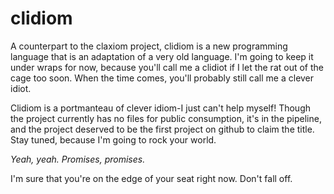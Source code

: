 # clidiom
A counterpart to the claxiom project, clidiom is a new programming language that is an adaptation of a very old language. I'm going to keep it under wraps for now, because you'll call me a clidiot if I let the rat out of the cage too soon. When the time comes, you'll probably still call me a clever idiot.

Clidiom is a portmanteau of clever idiom-I just can't help myself! Though the project currently has no files for public consumption, it's in the pipeline, and the project deserved to be the first project on github to claim the title. Stay tuned, because I'm going to rock your world. 

*Yeah, yeah. Promises, promises.*

I'm sure that you're on the edge of your seat right now. Don't fall off.
